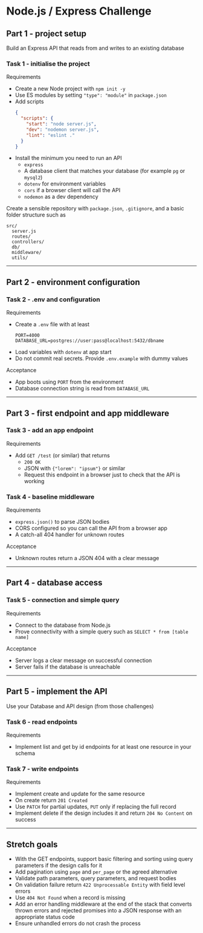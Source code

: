 # Node.js / Express Challenge

## Part 1 - project setup

Build an Express API that reads from and writes to an existing database

### Task 1 - initialise the project

Requirements

- Create a new Node project with `npm init -y`
- Use ES modules by setting `"type": "module"` in `package.json`
- Add scripts
  ```json
  {
    "scripts": {
      "start": "node server.js",
      "dev": "nodemon server.js",
      "lint": "eslint ."
    }
  }
  ```
- Install the minimum you need to run an API
  - `express`
  - A database client that matches your database (for example `pg` or `mysql2`)
  - `dotenv` for environment variables
  - `cors` if a browser client will call the API
  - `nodemon` as a dev dependency

Create a sensible repository with `package.json`, `.gitignore`, and a basic folder structure such as
  ```
  src/
    server.js
    routes/
    controllers/
    db/
    middleware/
    utils/
  ```

---

## Part 2 - environment configuration

### Task 2 - .env and configuration
Requirements
- Create a `.env` file with at least
  ```
  PORT=4000
  DATABASE_URL=postgres://user:pass@localhost:5432/dbname
  ```
- Load variables with `dotenv` at app start
- Do not commit real secrets. Provide `.env.example` with dummy values

Acceptance
- App boots using `PORT` from the environment
- Database connection string is read from `DATABASE_URL`

---

## Part 3 - first endpoint and app middleware

### Task 3 - add an app endpoint

Requirements

- Add `GET /test` (or similar) that returns
  - `200 OK`
  - JSON with `{"lorem": "ipsum"}` or similar
  - Request this endpoint in a browser just to check that the API is working

### Task 4 - baseline middleware

Requirements

- `express.json()` to parse JSON bodies
- CORS configured so you can call the API from a browser app
- A catch-all 404 handler for unknown routes

Acceptance
- Unknown routes return a JSON 404 with a clear message

---

## Part 4 - database access

### Task 5 - connection and simple query

Requirements

- Connect to the database from Node.js
- Prove connectivity with a simple query such as `SELECT * from [table name]`

Acceptance
- Server logs a clear message on successful connection
- Server fails if the database is unreachable

---

## Part 5 - implement the API

Use your Database and API design (from those challenges)

### Task 6 - read endpoints

Requirements

- Implement list and get by id endpoints for at least one resource in your schema

### Task 7 - write endpoints

Requirements

- Implement create and update for the same resource
- On create return `201 Created`
- Use `PATCH` for partial updates, `PUT` only if replacing the full record
- Implement delete if the design includes it and return `204 No Content` on success

---

## Stretch goals

- With the GET endpoints, support basic filtering and sorting using query parameters if the design calls for it
- Add pagination using `page` and `per_page` or the agreed alternative
- Validate path parameters, query parameters, and request bodies
- On validation failure return `422 Unprocessable Entity` with field level errors
- Use `404 Not Found` when a record is missing
- Add an error handling middleware at the end of the stack that converts thrown errors and rejected promises into a JSON response with an appropriate status code
- Ensure unhandled errors do not crash the process
